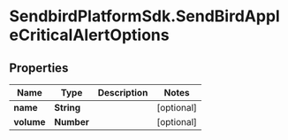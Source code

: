 # SendbirdPlatformSdk.SendBirdAppleCriticalAlertOptions

## Properties

Name | Type | Description | Notes
------------ | ------------- | ------------- | -------------
**name** | **String** |  | [optional] 
**volume** | **Number** |  | [optional] 


